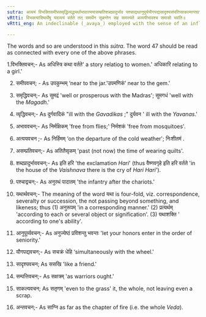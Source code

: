 ```yaml
---
sutra: अव्ययं विभक्तिसमीपसमृद्धिव्यद्ध्यर्थाभावात्ययासम्प्रतिशब्दप्रादुर्भाव पश्चाद्यथानुपूर्ययौगपद्यसादृश्यसंपत्तिसाकल्यान्तवचनेषु
vRtti: विभक्त्यादिष्वर्थेषु यदव्ययं वर्तते तत् समर्थेन सुबन्तेन सह समस्यते अव्ययीभावश्च समासो भवति॥
vRtti_eng: An indeclinable (_avaya_) employed with the sense of an inflective-affix (_vibhakti_) or of near to, or prosperity, or adversity, or absence of the thing, or departure, or not now, or the production of some sound, or after, or according to, or order of arrangement, or simultaneousness, or likeness, or possession, or totality, or termination, is invariably compounded with a word ending in a case-affix which is connected with it in sense, and the compound so formed is called _Avyayibhava_.

---
```

The words and so are understood in this _sútra_. The word 47 should be read as connected with every one of the above phrases.

1.विभक्तिवचन;- As अधिस्त्रि कथा वर्तते' a story relatiog to
women.' अधिकारि relating to a girl.'

2. समीपवचन; - As उपकुम्भम् ‘near to the jar.'उपमणिकं’  near to the gem.'

3. समृद्धिवचन;- As सुमद्रं 'well or prosperous with the Madras'; सुमगधं 'well with the _Magadh_.'

4. व्यृद्धिवचन;- As दुर्गवादिकं "ill with the _Gavadikas_ ;" दुर्यवन ' ill with the _Yavanas_.'

5. अभाववचन;- As निर्मक्षिकम्  'free from flies;' निर्मशकं 'free from mosquitoes'.

6. अत्ययवचन ;- As निर्हिमम् ‘on the departure of the cold weather';  निःशीतमं .

7. असम्प्रतिवचन;- As अतितैसृकम् 'past (not now) the time of wearing quilts'.

8. शब्दप्रादुर्भाववचन;-  As इति हरि 'the exclamation _Hari_' (thus वैष्णवगृहे इति हरि वर्तते 'in the house of the _Vaishnava_ there is the cry of _Hari_ _Hari_').

9. पश्चाद्वचन;- As अनुरथं पादातम् 'the infantry after the chariots.'

10. यथार्थवचन;- The meaning of the word यथा is four-fold, viz. correspondence, severalty  or succession, the not passing beyond something, and likeness; thus (1) अनुरूपम् 'in a corresponding manner.' (2) प्रत्यर्थम् 'according to each or several object or signification'. (3) यथाशक्ति ' according to one's ability'.

11. आनुपूर्व्यवचन;- As अनुज्येष्ठं प्रविशन्तु भवन्तः 'let your honors enter in the order of seniority.'

12. यौगपद्यवचन;- As सचक्रं धेहि  ‘simultaneously with the wheel.'

13. सादृश्यवचन;  As ससखि  'like a friend.'

14. सम्पत्तिवचन;- As सक्षत्रम्  'as warriors ought.' 	

15. साकल्यवचन; As सतृणम्  'even to the grass' it, the whole, not leaving even a scrap. 

16. अन्तवचन;- As  साग्नि as far as the chapter of fire (i.e. the whole _Veda_).